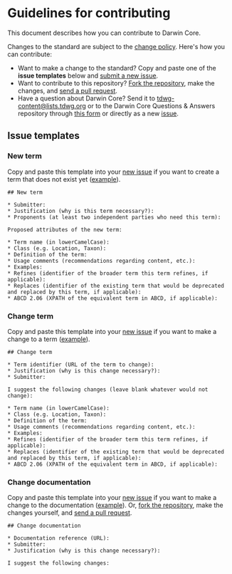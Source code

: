 # Guidelines for contributing

This document describes how you can contribute to Darwin Core.

Changes to the standard are subject to the [change policy](change_policy.html). Here's how you can contribute:

* Want to make a change to the standard? Copy and paste one of the **issue templates** below and [submit a new issue](https://github.com/tdwg/dwc/issues/new).
* Want to contribute to this repository? [Fork the repository](https://github.com/tdwg/dwc/fork), make the changes, and [send a pull request](https://github.com/tdwg/dwc/compare).
* Have a question about Darwin Core? Send it to tdwg-content@lists.tdwg.org or to the Darwin Core Questions & Answers repository through [this form](https://docs.google.com/forms/d/e/1FAIpQLSekd0QSdgiK5ujh6CLZPx9kKTcS-mJRNK_pGWk3b3fHv4x4gQ/viewform?c=0&w=1) or directly as a new [issue](https://github.com/tdwg/dwc-qa/issues).

## Issue templates

### New term

Copy and paste this template into your [new issue](https://github.com/tdwg/dwc/issues/new) if you want to create a term that does not exist yet ([example]()).

```
## New term

* Submitter:
* Justification (why is this term necessary?):
* Proponents (at least two independent parties who need this term):

Proposed attributes of the new term:

* Term name (in lowerCamelCase):
* Class (e.g. Location, Taxon):
* Definition of the term:
* Usage comments (recommendations regarding content, etc.):
* Examples: 
* Refines (identifier of the broader term this term refines, if applicable):
* Replaces (identifier of the existing term that would be deprecated and replaced by this term, if applicable):
* ABCD 2.06 (XPATH of the equivalent term in ABCD, if applicable):
```

### Change term

Copy and paste this template into your [new issue](https://github.com/tdwg/dwc/issues/new) if you want to make a change to a term ([example]()).

```
## Change term

* Term identifier (URL of the term to change):
* Justification (why is this change necessary?):
* Submitter:

I suggest the following changes (leave blank whatever would not change):

* Term name (in lowerCamelCase):
* Class (e.g. Location, Taxon):
* Definition of the term:
* Usage comments (recommendations regarding content, etc.):
* Examples: 
* Refines (identifier of the broader term this term refines, if applicable):
* Replaces (identifier of the existing term that would be deprecated and replaced by this term, if applicable):
* ABCD 2.06 (XPATH of the equivalent term in ABCD, if applicable):
```

### Change documentation

Copy and paste this template into your [new issue](https://github.com/tdwg/dwc/issues/new) if you want to make a change to the documentation ([example]()). Or, [fork the repository](https://github.com/tdwg/dwc/fork), make the changes yourself, and [send a pull request](https://github.com/tdwg/dwc/compare).

```
## Change documentation

* Documentation reference (URL):
* Submitter:
* Justification (why is this change necessary?):

I suggest the following changes:


```
